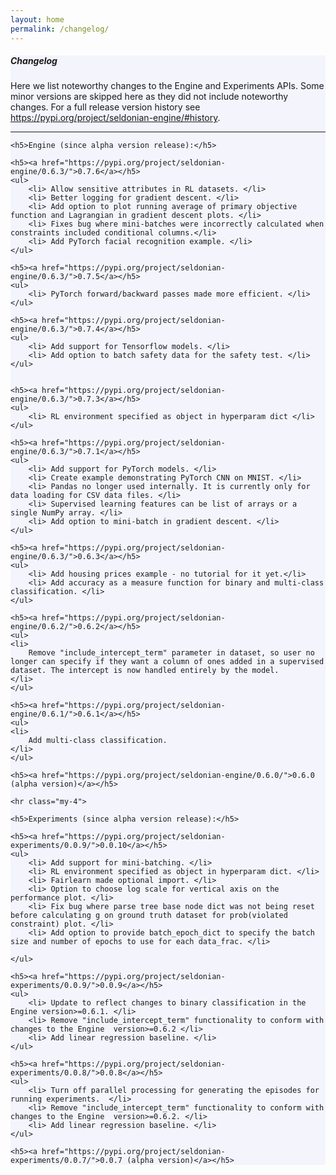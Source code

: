 ```yaml
---
layout: home
permalink: /changelog/
---
```


<!-- Main Container -->
<div class="container p-3 my-5 border" style="background-color: #f3f4fc;">
    <h5 class="mb-3"><b>Changelog</b></h5>
    <p>Here we list noteworthy changes to the Engine and Experiments APIs. Some minor versions are skipped here as they did not include noteworthy changes. For a full release version history see <a href="https://pypi.org/project/seldonian-engine/#history">https://pypi.org/project/seldonian-engine/#history</a>. </p>
    <hr class="my-4">
   
    <h5>Engine (since alpha version release):</h5>

    <h5><a href="https://pypi.org/project/seldonian-engine/0.6.3/">0.7.6</a></h5>
    <ul>
        <li> Allow sensitive attributes in RL datasets. </li>
        <li> Better logging for gradient descent. </li>
        <li> Add option to plot running average of primary objective function and Lagrangian in gradient descent plots. </li>
        <li> Fixes bug where mini-batches were incorrectly calculated when constraints included conditional columns.</li>
        <li> Add PyTorch facial recognition example. </li>
    </ul>

    <h5><a href="https://pypi.org/project/seldonian-engine/0.6.3/">0.7.5</a></h5>
    <ul>
        <li> PyTorch forward/backward passes made more efficient. </li>
    </ul>

    <h5><a href="https://pypi.org/project/seldonian-engine/0.6.3/">0.7.4</a></h5>
    <ul>
        <li> Add support for Tensorflow models. </li>
        <li> Add option to batch safety data for the safety test. </li>
    </ul>


    <h5><a href="https://pypi.org/project/seldonian-engine/0.6.3/">0.7.3</a></h5>
    <ul>
        <li> RL environment specified as object in hyperparam dict </li>
    </ul>

    <h5><a href="https://pypi.org/project/seldonian-engine/0.6.3/">0.7.1</a></h5>
    <ul>
        <li> Add support for PyTorch models. </li>
        <li> Create example demonstrating PyTorch CNN on MNIST. </li>
        <li> Pandas no longer used internally. It is currently only for data loading for CSV data files. </li>
        <li> Supervised learning features can be list of arrays or a single NumPy array. </li>
        <li> Add option to mini-batch in gradient descent. </li>
    </ul>

    <h5><a href="https://pypi.org/project/seldonian-engine/0.6.3/">0.6.3</a></h5>
    <ul>
        <li> Add housing prices example - no tutorial for it yet.</li>
        <li> Add accuracy as a measure function for binary and multi-class classification. </li>
    </ul>

    <h5><a href="https://pypi.org/project/seldonian-engine/0.6.2/">0.6.2</a></h5>
    <ul>
    <li>
        Remove "include_intercept_term" parameter in dataset, so user no longer can specify if they want a column of ones added in a supervised dataset. The intercept is now handled entirely by the model. 
    </li>
    </ul>

    <h5><a href="https://pypi.org/project/seldonian-engine/0.6.1/">0.6.1</a></h5>
    <ul>
    <li>
        Add multi-class classification. 
    </li>
    </ul>

    <h5><a href="https://pypi.org/project/seldonian-engine/0.6.0/">0.6.0 (alpha version)</a></h5>
    
    <hr class="my-4">

    <h5>Experiments (since alpha version release):</h5>
        
    <h5><a href="https://pypi.org/project/seldonian-experiments/0.0.9/">0.0.10</a></h5>
    <ul>
        <li> Add support for mini-batching. </li>
        <li> RL environment specified as object in hyperparam dict. </li>
        <li> Fairlearn made optional import. </li>
        <li> Option to choose log scale for vertical axis on the performance plot. </li>
        <li> Fix bug where parse tree base node dict was not being reset before calculating g on ground truth dataset for prob(violated constraint) plot. </li>
        <li> Add option to provide batch_epoch_dict to specify the batch size and number of epochs to use for each data_frac. </li>
        
    </ul>

    <h5><a href="https://pypi.org/project/seldonian-experiments/0.0.9/">0.0.9</a></h5>
    <ul>
        <li> Update to reflect changes to binary classification in the Engine version>=0.6.1. </li>
        <li> Remove "include_intercept_term" functionality to conform with changes to the Engine  version>=0.6.2 </li>
        <li> Add linear regression baseline. </li>
    </ul>

    <h5><a href="https://pypi.org/project/seldonian-experiments/0.0.8/">0.0.8</a></h5>
    <ul>
        <li> Turn off parallel processing for generating the episodes for running experiments.  </li>
        <li> Remove "include_intercept_term" functionality to conform with changes to the Engine  version>=0.6.2. </li>
        <li> Add linear regression baseline. </li>
    </ul>

    <h5><a href="https://pypi.org/project/seldonian-experiments/0.0.7/">0.0.7 (alpha version)</a></h5>
</div>